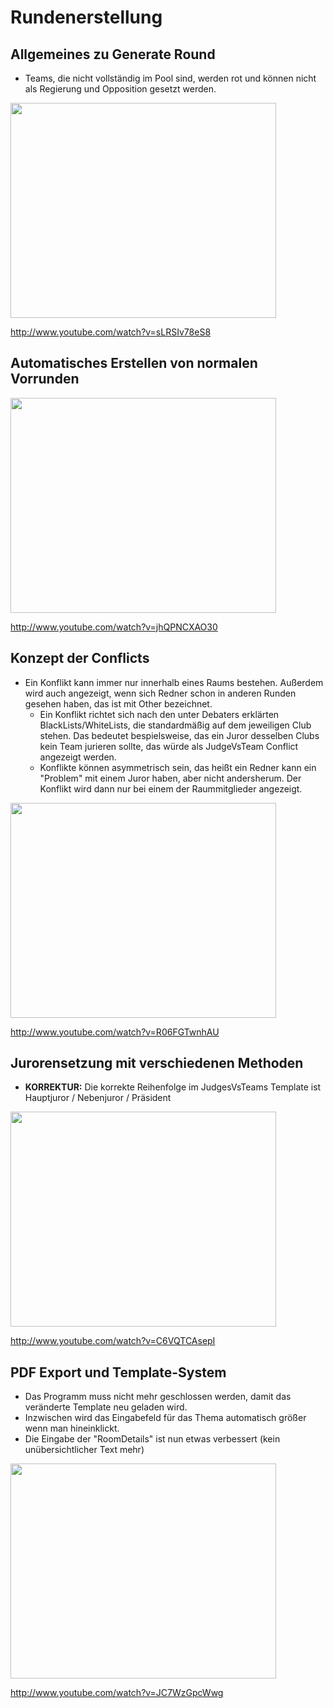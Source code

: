 # Rundenerstellung #

## Allgemeines zu Generate Round ##

  * Teams, die nicht vollständig im Pool sind, werden rot und können nicht als Regierung und Opposition gesetzt werden.

<a href='http://www.youtube.com/watch?feature=player_embedded&v=sLRSIv78eS8' target='_blank'><img src='http://img.youtube.com/vi/sLRSIv78eS8/0.jpg' width='425' height=344 /></a>

http://www.youtube.com/watch?v=sLRSIv78eS8


## Automatisches Erstellen von normalen Vorrunden ##
<a href='http://www.youtube.com/watch?feature=player_embedded&v=jhQPNCXAO30' target='_blank'><img src='http://img.youtube.com/vi/jhQPNCXAO30/0.jpg' width='425' height=344 /></a>

http://www.youtube.com/watch?v=jhQPNCXAO30


## Konzept der Conflicts ##
  * Ein Konflikt kann immer nur innerhalb eines Raums bestehen. Außerdem wird auch angezeigt, wenn sich Redner schon in anderen Runden gesehen haben, das ist mit Other bezeichnet.
    * Ein Konflikt richtet sich nach den unter Debaters erklärten BlackLists/WhiteLists, die standardmäßig auf dem jeweiligen Club stehen. Das bedeutet bespielsweise, das ein Juror desselben Clubs kein Team jurieren sollte, das würde als JudgeVsTeam Conflict angezeigt werden.
    * Konflikte können asymmetrisch sein, das heißt ein Redner kann ein "Problem" mit einem Juror haben, aber nicht andersherum. Der Konflikt wird dann nur bei einem der Raummitglieder angezeigt.

<a href='http://www.youtube.com/watch?feature=player_embedded&v=R06FGTwnhAU' target='_blank'><img src='http://img.youtube.com/vi/R06FGTwnhAU/0.jpg' width='425' height=344 /></a>

http://www.youtube.com/watch?v=R06FGTwnhAU


## Jurorensetzung mit verschiedenen Methoden ##
  * **KORREKTUR:** Die korrekte Reihenfolge im JudgesVsTeams Template ist Hauptjuror / Nebenjuror / Präsident

<a href='http://www.youtube.com/watch?feature=player_embedded&v=C6VQTCAsepI' target='_blank'><img src='http://img.youtube.com/vi/C6VQTCAsepI/0.jpg' width='425' height=344 /></a>

http://www.youtube.com/watch?v=C6VQTCAsepI


## PDF Export und Template-System ##
  * Das Programm muss nicht mehr geschlossen werden, damit das veränderte Template neu geladen wird.
  * Inzwischen wird das Eingabefeld für das Thema automatisch größer wenn man hineinklickt.
  * Die Eingabe der "RoomDetails" ist nun etwas verbessert (kein unübersichtlicher Text mehr)

<a href='http://www.youtube.com/watch?feature=player_embedded&v=JC7WzGpcWwg' target='_blank'><img src='http://img.youtube.com/vi/JC7WzGpcWwg/0.jpg' width='425' height=344 /></a>

http://www.youtube.com/watch?v=JC7WzGpcWwg
